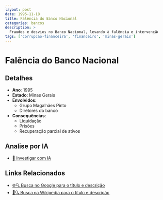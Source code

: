 ```yaml
---
layout: post
date: 1995-11-18
title: Falência do Banco Nacional
categories: bancos
description: > 
  Fraudes e desvios no Banco Nacional, levando à falência e intervenção, com rombo estimado em R$ 2 bilhões.
tags: ['corrupcao-financeira', 'financeiro', 'minas-gerais']
---
```


# Falência do Banco Nacional

## Detalhes
- **Ano**: 1995
- **Estado**: Minas Gerais
- **Envolvidos**:
  - Grupo Magalhães Pinto
  - Diretores do banco
- **Consequências**:
  - Liquidação
  - Prisões
  - Recuperação parcial de ativos

## Analise por IA
- [🤖 Investigar com IA](https://www.perplexity.ai/search?q=%22esc%C3%A2ndalo%20financeiro%20Brasil%22%20Fal%C3%AAncia%20do%20Banco%20Nacional%20Fraudes%20e%20desvios%20no%20Banco%20Nacional%2C%20levando%20%C3%A0%20fal%C3%AAncia%20e%20interven%C3%A7%C3%A3o%2C%20com%20rombo%20estimado%20em%20R%24%202%20bilh%C3%B5es.%20Minas%20Gerais%201995)

## Links Relacionados
- [🌐🔍 Busca no Google para o título e descrição](https://www.google.com/search?q=%22esc%C3%A2ndalo%20financeiro%20Brasil%22%20Fal%C3%AAncia%20do%20Banco%20Nacional%20Fraudes%20e%20desvios%20no%20Banco%20Nacional%2C%20levando%20%C3%A0%20fal%C3%AAncia%20e%20interven%C3%A7%C3%A3o%2C%20com%20rombo%20estimado%20em%20R%24%202%20bilh%C3%B5es.%20Minas%20Gerais%201995)
- [📖🔍 Busca na Wikipedia para o título e descrição](https://pt.wikipedia.org/w/index.php?search=%22esc%C3%A2ndalo%20financeiro%20Brasil%22%20Fal%C3%AAncia%20do%20Banco%20Nacional%20Fraudes%20e%20desvios%20no%20Banco%20Nacional%2C%20levando%20%C3%A0%20fal%C3%AAncia%20e%20interven%C3%A7%C3%A3o%2C%20com%20rombo%20estimado%20em%20R%24%202%20bilh%C3%B5es.%20Minas%20Gerais%201995)

